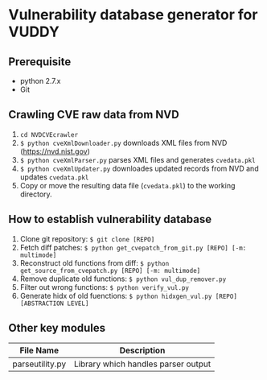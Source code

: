 # Vulnerability database generator for VUDDY

## Prerequisite
* python 2.7.x
* Git

## Crawling CVE raw data from NVD
1. `cd NVDCVEcrawler`
2. `$ python cveXmlDownloader.py` downloads XML files from NVD (https://nvd.nist.gov)
3. `$ python cveXmlParser.py` parses XML files and generates `cvedata.pkl`
4. `$ python cveXmlUpdater.py` downloades updated records from NVD and updates `cvedata.pkl`
5. Copy or move the resulting data file (`cvedata.pkl`) to the working directory.

## How to establish vulnerability database
1. Clone git repository: `$ git clone [REPO]`
2. Fetch diff patches: `$ python get_cvepatch_from_git.py [REPO] [-m: multimode]`
3. Reconstruct old functions from diff: `$ python get_source_from_cvepatch.py [REPO] [-m: multimode]`
4. Remove duplicate old functions: `$ python vul_dup_remover.py`
5. Filter out wrong functions: `$ python verify_vul.py`
6. Generate hidx of old fuenctions: `$ python hidxgen_vul.py [REPO] [ABSTRACTION LEVEL]`

## Other key modules
File Name       | Description
--------------- | -----------
parseutility.py | Library which handles parser output


